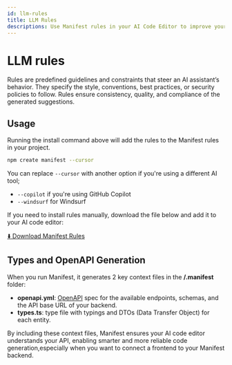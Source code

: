 ```yaml
---
id: llm-rules
title: LLM Rules
descriptions: Use Manifest rules in your AI Code Editor to improve your LLM understanding of Manifest backend.
---
```


# LLM rules

Rules are predefined guidelines and constraints that steer an AI assistant’s behavior. They specify the style, conventions, best practices, or security policies to follow. Rules ensure consistency, quality, and compliance of the generated suggestions.

## Usage

Running the install command above will add the rules to the Manifest rules in your project.

```bash
npm create manifest --cursor
```

You can replace `--cursor` with another option if you're using a different AI tool;

- `--copilot` if you're using GitHub Copilot
- `--windsurf` for Windsurf

If you need to install rules manually, download the file below and add it to your AI code editor:

<a href="https://raw.githubusercontent.com/mnfst/rules/refs/heads/main/src/rules.md" download>
  ⬇️ Download Manifest Rules
</a>

## Types and OpenAPI Generation

When you run Manifest, it generates 2 key context files in the **/.manifest** folder:

- **openapi.yml**: [OpenAPI](https://www.openapis.org/) spec for the available endpoints, schemas, and the API base URL of your backend.
- **types.ts**: type file with typings and DTOs (Data Transfer Object) for each entity.

By including these context files, Manifest ensures your AI code editor understands your API, enabling smarter and more reliable code generation,especially when you want to connect a frontend to your Manifest backend.
